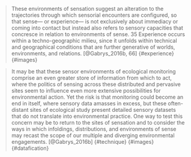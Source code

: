 
>These environments of sensation suggest an alteration to the trajectories through which sensorial encounters are configured, so that sense— or experience— is not exclusively about immediacy or coming into contact but instead also refers to sensory capacities that concresce in relation to environments of sense. 35 Experience occurs within a techno-geographic milieu, since it unfolds within technical and geographical conditions that are further generative of worlds, environments, and relations. [@Gabrys_2016b, 66] {#experience} {#images}

> It may be that these sensor environments of ecological monitoring comprise an even greater store of information from which to act, where the politics of sensing across these distributed and pervasive sites seem to influence even more extensive possibilities for environmental action. Yet the risk is that monitoring could become an end in itself, where sensory data amasses in excess, but these often- distant sites of ecological study present detailed sensory datasets that do not translate into environmental practice. One way to test this concern may be to return to the sites of sensation and to consider the ways in which infoldings, distributions, and environments of sense may recast the scope of our multiple and diverging environmental engagements. [@Gabrys_2016b] {#technique} {#images} {#datafication}
